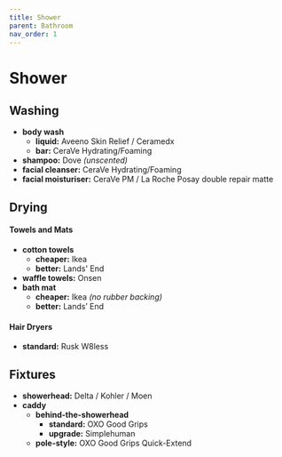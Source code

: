 ```yaml
---
title: Shower
parent: Bathroom
nav_order: 1
---
```

# Shower

## Washing

- **body wash** 
	- **liquid:** Aveeno Skin Relief / Ceramedx
	- **bar:** CeraVe Hydrating/Foaming
- **shampoo:** Dove *(unscented)*
- **facial cleanser:** CeraVe Hydrating/Foaming
- **facial moisturiser:** CeraVe PM / La Roche Posay double repair matte

## Drying

#### Towels and Mats

- **cotton towels**
	- **cheaper:** Ikea
	- **better:** Lands' End
- **waffle towels:** Onsen 
- **bath mat**
	- **cheaper:** Ikea *(no rubber backing)*
	- **better:** Lands’ End

#### Hair Dryers

- **standard:** Rusk W8less


## Fixtures

- **showerhead:** Delta / Kohler / Moen
- **caddy**
	- **behind-the-showerhead** 
		- **standard:** OXO Good Grips
		- **upgrade:** Simplehuman
	- **pole-style:** OXO Good Grips Quick-Extend
